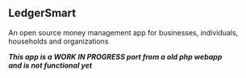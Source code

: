 ## LedgerSmart
An open source money management app for businesses, individuals, households and organizations


 ***This app is a WORK IN PROGRESS port from a old php webapp <br> and is not functional yet***  
